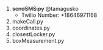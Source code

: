 1. ~~sendSMS.py~~ @tamagusko
	- Twilio Number: +18646971168
2. makeCall.py
3. coordinates.py
4. closestLocker.py
5. boxMeasurement.py